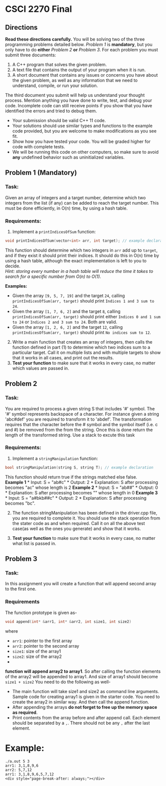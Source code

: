 CSCI 2270 Final
===============
Directions
----------
**Read these directions carefully.**
You will be solving two of the three programming problems detailed below. _Problem 1_ is **mandatory**, but you only have to do **either** _Problem 2_ **or** _Problem 3_. For each problem you must submit three documents:

1. A C++ program that solves the given problem.
2. A text file that contains the output of your program when it is run.
3. A short document that contains any issues or concerns you have about the given problem, as well as any information that we need to understand, compile, or run your solution.

The third document you submit will help us understand your thought process. Mention anything you have done to write, test, and debug your code. Incomplete code can still receive points if you show that you have identified the errors and tried to debug them.
* Your submission should be valid C++ 11 code.
* Your solutions should use similar types and functions to the example code provided, but you are welcome to make modifications as you see fit.
* Show how you have tested your code. You will be graded higher for code with complete tests.
* We will be running this code on other computers, so make sure to avoid **any** undefined behavior such as uninitialized variables.

<div style="page-break-after: always;"></div>

Problem 1 (Mandatory)
---------------------
### Task:
Given an array of integers and a target number, determine which two integers from the list (if any) can be added to reach the target number. This must be done efficiently, in O(n) time, by using a hash table.
### Requirements:

1. Implement a `printIndicesOfSum` function:
  ```cpp
  void printIndicesOfSum(vector<int> arr, int target); // example declaration
  ```
  This function should determine which two integers in `arr` add up to `target`, and if they exist it should print their indices. It should do this in O(n) time by using a hash table, although the exact implementation is left to you to decide.  
  _Hint: storing every number in a hash table will reduce the time it takes to search for a specific number from O(n) to O(1)._

**Examples:**  
  * Given the array `[9, 5, 7, 19]` and the target `24`, calling `printIndicesOfSum(arr, target)` should print `Indices 1 and 3 sum to 24`.  
  * Given the array `[1, 7, 6, 2]` and the target `8`, calling `printIndicesOfSum(arr, target)` should print either `Indices 0 and 1 sum to 24` or `Indices 2 and 3 sum to 24`. Both are valid.  
  * Given the array `[1, 2, 6, 2]` and the target `12`, calling `printIndicesOfSum(arr, target)` should print `No indices sum to 12`.  
2. Write a main function that creates an array of integers, then calls the function defined in part (1) to determine which two indices sum to a particular target. Call it on multiple lists and with multiple targets to show that it works in all cases, and print out the results.
3. **Test your function** to make sure that it works in every case, no matter which values are passed in.
<div style="page-break-after: always;"></div>

Problem 2
----------

### Task:
You are required to process a given string S that includes '#' symbol. The '#' symbol represents backspace of a character. For instance given a string 'abc#def' you are required to transform it to 'abdef'. The transformation requires that the character before the # symbol and the symbol itself (i.e. c and #) be removed from the from the string. Once this is done return the length of the transformed string. Use a stack to excute this task 

### Requirements:

1. Implement a `stringManipulation` function:
  ```cpp
  bool stringManipulation(string S, string T); // example declaration
  ```
  This function should return true if the strings matched else false.  
    **Example 1**
        * Input: S = "ab#c"
        * Output: 2
        * Explanation: S after processing becomes "ac" whose length is 2
    **Example 2**
        * Input: S = "ab##"
        * Output: 0
        * Explanation: S after processing becomes "" whose length in 0
    **Example 3**
        * Input: S = "a#bkb##c"
        * Output: 2
        * Explanation: S after processing becomes "bc".

2. The function stringManipulation has been defined in the driver.cpp file, you are required to complete it. You should use the stack operation from the stater code as and when required. Call it on all the above test case(as well as the ones you generate) and show that it works.

3. **Test your function** to make sure that it works in every case, no matter what list is passed in.
<div style="page-break-after: always;"></div>


Problem 3
----------

### Task:
In this assignment you will create a function that will append second array to the first one.

### Requirements
The function prototype is given as-
```cpp
void append(int* &arr1, int* &arr2, int size1, int size2)
```
where
* `arr1`: pointer to the first array
* `arr2`: pointer to the second array
* `size1`: size of the array1
* `size2`: size of the array2
*

__function will append array2 to array1__. So after calling the function elements of the array2 will be appended to array1. And size of array1 should become `size1 + size2`
You need to do the following as well-
* The main function will take size1 and size2 as command line arguments. Sample code for creating array1 is given in the starter code. You need to create the array2 in similar way. And then call the append function.
* After appending the arrays __do not forget to free up the memory space as required__.
* Print contents from the  array before and after append call. Each element should be separated by a `,`. There should not be any `,` after the last element.

# Example:
```
./a.out 5 3
arr1: 3,1,8,9,6
arr2: 5,7,12
arr1: 3,1,8,9,6,5,7,12
<div style="page-break-after: always;"></div>
